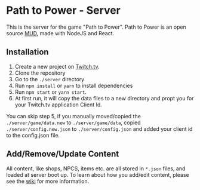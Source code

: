 # Path to Power - Server

This is the server for the game "Path to Power". Path to Power is an open source [MUD](https://en.wikipedia.org/wiki/MUD), made with NodeJS and React.

## Installation

1. Create a new project on [Twitch.tv](https://dev.twitch.tv).
2. Clone the repository
3. Go to the `./server` directory
4. Run `npm install` or `yarn` to install dependencies
5. Run `npm start` or `yarn start`. 
6. At first run, it will copy the data files to a new directory and propt you for your Twitch.tv application Client Id.

You can skip step 5, if you manually moved/copied the `./server/game/data.new` to `./server/game/data`, copied  `./server/config.new.json` to `./server/config.json` and added your client id to the config.json file.

## Add/Remove/Update Content

All content, like shops, NPCS, items etc. are all stored in `*.json` files, and loaded at server boot up.
To learn about how you add/edit content, please see the [wiki](https://github.com/MrEliasen/path-to-power/wiki) for more information.